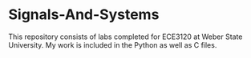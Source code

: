 # Signals-And-Systems

This repository consists of labs completed for ECE3120 at Weber State University. My work is included in the Python as well as C files.
